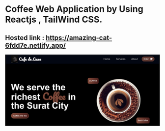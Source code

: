 # Coffee Web Application by  Using Reactjs , TailWind CSS.
## Hosted link : https://amazing-cat-6fdd7e.netlify.app/
![alt text](https://github.com/AshishPal18/JavaScript0.2/blob/main/image.png)
